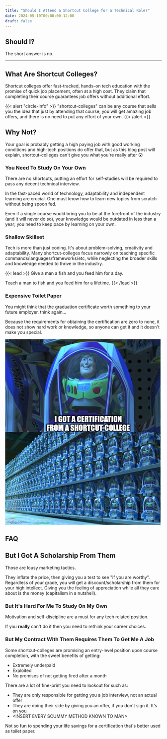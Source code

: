 ```yaml
---
title: "Should I Attend a Shortcut College for a Technical Role?"
date: 2024-05-10T00:00:00-12:00
draft: false
---
```


## Should I?

The short answer is no.

---

## What Are Shortcut Colleges?
Shortcut colleges offer fast-tracked, hands-on tech education with the promise of quick job placement, often at a high cost. They claim that completing their course guarantees job offers without additional effort.

{{< alert "circle-info" >}}
"shortcut-colleges" can be any course that sells you the idea that just by attending that course, you will get amazing job offers, and there is no need to put any effort of your own.
{{< /alert >}}

## Why Not?
Your goal is probably getting a high paying job with good working conditions and high-tech positions do offer that, but as this blog post will explain, shortcut-colleges can't give you what you're really after 😮

### You Need To Study On Your Own
There are no shortcuts, putting an effort for self-studies will be required to pass any decent technical interview.

In the fast-paced world of technology, adaptability and independent learning are crucial. One must know how to learn new topics from scratch without being spoon fed.

Even if a single course would bring you to be at the forefront of the industry (and it will never do so), your knowledge would be outdated in less than a year; you need to keep pace by learning on your own.

### Shallow Skillset
Tech is more than just coding. It's about problem-solving, creativity and adaptability. Many shortcut-colleges focus narrowly on teaching specific commands/languages/frameworks/etc, while neglecting the broader skills and knowledge needed to thrive in the industry.

{{< lead >}}
Give a man a fish and you feed him for a day.

Teach a man to fish and you feed him for a lifetime.
{{< /lead >}}

### Expensive Toilet Paper
You might think that the graduation certificate worth something to your future employer. think again...

Because the requirements for obtaining the certification are zero to none, it does not show hard work or knowledge, so anyone can get it and it doesn't make you special.

![Buzz Lightyear Clones](img/buzz_lightyear_clones_i_got_certification_from_shortcut_college.jpg)

## FAQ
## But I Got A Scholarship From Them
Those are lousy marketing tactics.

They inflate the price, then giving you a test to see "if you are worthy". Regardless of your grade, you will get a discount/scholarship from them for your high intellect. Giving you the feeling of appreciation while all they care about is the money (capitalism in a nutshell).

### But It's Hard For Me To Study On My Own
Motivation and self-discipline are a must for any tech related position.

If you **really** can't do it then you need to rethink your career choices.

### But My Contract With Them Requires Them To Get Me A Job
Some shortcut-colleges are promising an entry-level position upon course completion, with the sweet benefits of getting:

- Extremely underpaid
- Exploited
- No promises of not getting fired after a month

There are a lot of fine-print you need to lookout for such as:

- They are only responsible for getting you a job interview, not an actual offer 
- They are doing their side by giving you an offer, if you don't sign it. It's on you
- \<INSERT EVERY SCUMMY METHOD KNOWN TO MAN\>

Not so fun to spending your life savings for a certification that's better used as toilet paper.
